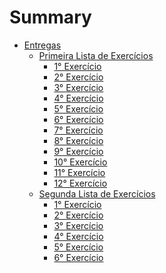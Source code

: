 # Summary

- [Entregas]()
	+ [Primeira Lista de Exercícios]()
		* [1° Exercício](results/first_list/exec1.md)
		* [2° Exercício](results/first_list/exec2.md)
		* [3° Exercício](results/first_list/exec3.md)
		* [4° Exercício]()
		* [5° Exercício]()
		* [6° Exercício]()
		* [7° Exercício]()
		* [8° Exercício]()
		* [9° Exercício]()
		* [10° Exercício]()
		* [11° Exercício]()
		* [12° Exercício]()
	+ [Segunda Lista de Exercícios]()
		* [1° Exercício]()
		* [2° Exercício]()
		* [3° Exercício]()
		* [4° Exercício]()
		* [5° Exercício]()
		* [6° Exercício]()